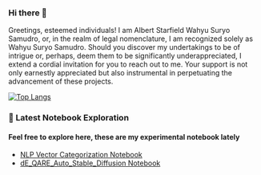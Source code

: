 ### Hi there 👋

Greetings, esteemed individuals! I am Albert Starfield Wahyu Suryo Samudro, or, in the realm of legal nomenclature, I am recognized solely as Wahyu Suryo Samudro. Should you discover my undertakings to be of intrigue or, perhaps, deem them to be significantly underappreciated, I extend a cordial invitation for you to reach out to me. Your support is not only earnestly appreciated but also instrumental in perpetuating the advancement of these projects.

[![Top Langs](https://github-readme-stats.vercel.app/api/top-langs/?username=albertstarfield&layout=donut-vertical)](https://github.com/albertstarfield/github-readme-stats)



### 📝 Latest Notebook Exploration
#### Feel free to explore here, these are my experimental notebook lately
<!-- blog starts -->
- [NLP Vector Categorization Notebook]([https://github.com/wahyudesu/Dicoding-rock-scissor-paper/blob/main/GuntingBatuKertas.ipynb](https://github.com/albertstarfield/NLP-Vector-Categorization-Notebook))
- [dE_QARE_Auto_Stable_Diffusion Notebook]([https://www.kaggle.com/code/wahyuikbalmaulana/diamond-price-prediction-using-regression-98-2](https://github.com/albertstarfield/dE_QARE_Auto_Stable_diffusion))
<!-- blog ends -->






<!--
**albertstarfield/albertstarfield** is a ✨ _special_ ✨ repository because its `README.md` (this file) appears on your GitHub profile.



- 🔭 I’m currently working on ...
- 🌱 I’m currently learning ...
- 👯 I’m looking to collaborate on ...
- 🤔 I’m looking for help with ...
- 💬 Ask me about ...
- 📫 How to reach me: ...
- 😄 Pronouns: ...
- ⚡ Fun fact: ...
-->
